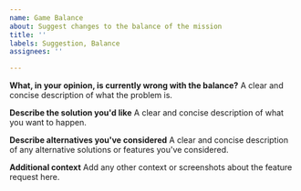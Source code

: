 ```yaml
---
name: Game Balance
about: Suggest changes to the balance of the mission
title: ''
labels: Suggestion, Balance
assignees: ''

---
```


**What, in your opinion, is currently wrong with the balance?**
A clear and concise description of what the problem is.

**Describe the solution you'd like**
A clear and concise description of what you want to happen.

**Describe alternatives you've considered**
A clear and concise description of any alternative solutions or features you've considered.

**Additional context**
Add any other context or screenshots about the feature request here.
